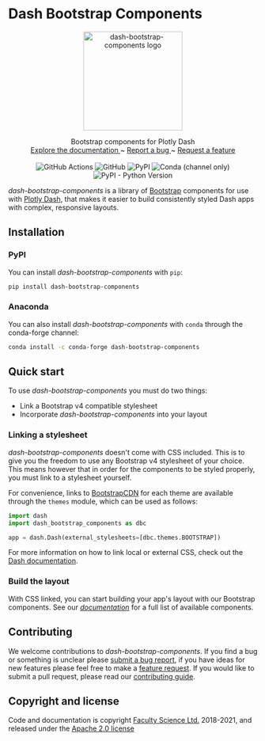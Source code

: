 <h1>Dash Bootstrap Components</h1>

<p align="center">
  <a href="https://dash-bootstrap-components.opensource.faculty.ai/">
    <img src="https://cdn.opensource.faculty.ai/dbc/assets/logo.svg" alt="dash-bootstrap-components logo" width="200" height="200">
  </a>
</p>

<p align="center">
  Bootstrap components for Plotly Dash
  <br>
  <a href="https://dash-bootstrap-components.opensource.faculty.ai/">Explore the documentation </a>~
  <a href="https://github.com/facultyai/dash-bootstrap-components/issues/new?template=bug.md">Report a bug </a>~
  <a href="https://github.com/facultyai/dash-bootstrap-components/issues/new?template=feature.md">Request a feature</a>
  <br>
  <br>
  <img alt="GitHub Actions" src="https://github.com/facultyai/dash-bootstrap-components/workflows/Tests/badge.svg?branch=main">
  <img alt="GitHub" src="https://img.shields.io/github/license/facultyai/dash-bootstrap-components">
  <img alt="PyPI" src="https://img.shields.io/pypi/v/dash-bootstrap-components">
  <img alt="Conda (channel only)" src="https://img.shields.io/conda/vn/conda-forge/dash-bootstrap-components">
  <img alt="PyPI - Python Version" src="https://img.shields.io/pypi/pyversions/dash-bootstrap-components">
</p>

_dash-bootstrap-components_ is a library of [Bootstrap][bootstrap-homepage]
components for use with [Plotly Dash][dash-homepage], that makes it easier to
build consistently styled Dash apps with complex, responsive layouts.

## Installation

### PyPI

You can install _dash-bootstrap-components_ with `pip`:

```sh
pip install dash-bootstrap-components
```

### Anaconda

You can also install _dash-bootstrap-components_ with `conda` through the
conda-forge channel:

```sh
conda install -c conda-forge dash-bootstrap-components
```

## Quick start

To use _dash-bootstrap-components_ you must do two things:

- Link a Bootstrap v4 compatible stylesheet
- Incorporate _dash-bootstrap-components_ into your layout

### Linking a stylesheet

_dash-bootstrap-components_ doesn't come with CSS included. This is to give you
the freedom to use any Bootstrap v4 stylesheet of your choice. This means however
that in order for the components to be styled properly, you must link to a
stylesheet yourself.

For convenience, links to [BootstrapCDN][bootstrapcdn] for each theme are
available through the `themes` module, which can be used as follows:

```python
import dash
import dash_bootstrap_components as dbc

app = dash.Dash(external_stylesheets=[dbc.themes.BOOTSTRAP])
```

For more information on how to link local or external CSS, check out the
[Dash documentation][dash-docs-external].

### Build the layout

With CSS linked, you can start building your app's layout with our Bootstrap
components. See our [_documentation_][docs-components] for a full list of
available components.

## Contributing

We welcome contributions to _dash-bootstrap-components_. If you find a bug or
something is unclear please [submit a bug report][bug-report], if you have ideas
for new features please feel free to make a [feature request][feature-request].
If you would like to submit a pull request, please read our
[contributing guide][contribution-guide].

## Copyright and license

Code and documentation is copyright [Faculty Science Ltd.][faculty]
2018-2021, and released under the [Apache 2.0 license](./LICENSE.txt)

[dash-homepage]: https://dash.plot.ly/
[dash-docs-external]: https:/dash.plot.ly/external-resources
[bootstrap-homepage]: https://getbootstrap.com/
[dbc-repo]: https://github.com/facultyai/dash-bootstrap-components
[reactstrap-homepage]: https://reactstrap.github.io/
[docs-homepage]: https://dash-bootstrap-components.opensource.faculty.ai
[docs-components]: https://dash-bootstrap-components.opensource.faculty.ai/l/components
[bootstrapcdn]: https://www.bootstrapcdn.com/
[faculty]: https://faculty.ai
[bug-report]: https://github.com/facultyai/dash-bootstrap-components/issues/new?template=bug.md
[feature-request]: https://github.com/facultyai/dash-bootstrap-components/issues/new?template=feature.md
[contribution-guide]: https://github.com/facultyai/dash-bootstrap-components/blob/main/.github/CONTRIBUTING.md
